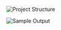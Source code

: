 ![Project Structure](https://github.com/user-attachments/assets/536807c0-aac3-459f-91dd-d879a81ca19a)

![Sample Output](https://github.com/user-attachments/assets/f7ca2dd1-ecda-4a62-b4e1-44743e0b1d85)

